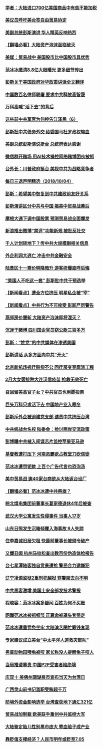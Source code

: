 #### [学者：大陆进口700亿美国商品中有些不能加税](../pages/nsc413/n10762408.md?t=10051046) 

#### [美议员呼吁美台签自由贸易协定](../pages/nsc413/n10762886.md?t=10051046) 

#### [美副总统彭斯演讲 华人精英反响热烈](../pages/nsc413/n10762681.md?t=10051046) 

#### [【翻墙必看】大陆资产泡沫面临破灭](../pages/nsc413/n10762170.md?t=10051046) 

#### [美媒：贸易战中 美国股市比中国股市具优势](../pages/nsc413/n10762779.md?t=10051046) 

#### [范冰冰缴清8.8亿大限曝光 更多细节传出](../pages/nsc413/n10762400.md?t=10051046) 

#### [彭斯关于美国政府对华政策讲话全文翻译](../pages/nsc413/n10762304.md?t=10051046) 

#### [中国数百名律师联署 要求中共释放高智晟](../pages/nsc413/n10762299.md?t=10051046) 

#### [万科高喊“活下去”的背后](../pages/nsc413/n10762031.md?t=10051046) 

#### [这些前中共军官为何控告江泽民（6）](../pages/nsc413/n10761821.md?t=10051046) 

#### [彭斯批中共债务外交 给委国马杜罗政权输血](../pages/nsc413/n10762269.md?t=10051046) 

#### [美副总统彭斯演说挺台 总统府表达感谢](../pages/nsc413/n10762354.md?t=10051046) 

#### [微信群开赌场 用AI技术操控网络赌博团伙被抓](../pages/nsc413/n10761556.md?t=10051046) 

#### [台外长：川普政府挺台 美视中共为战略竞争者](../pages/nsc413/n10762270.md?t=10051046) 

#### [每日三退声明精选（2018/10/04）](../pages/nsc413/n10762274.md?t=10051046) 

#### [彭斯：希望美中恢复到中共建政前友好关系](../pages/nsc413/n10761924.md?t=10051046) 

#### [彭斯演讲区分中共与中国 揭美中贸易战幕后](../pages/nsc413/n10761289.md?t=10051046) 

#### [摩根大通下调中国股票 预测贸易战全面爆发](../pages/nsc413/n10761817.md?t=10051046) 

#### [新浪推出微博“禁评”功能新规 被批反社交](../pages/nsc413/n10761808.md?t=10051046) 

#### [千人计划转地下？传中共大规模删相关信息](../pages/nsc413/n10761835.md?t=10051046) 

#### [外企利润大逃亡 冲击中共金融安全](../pages/nsc413/n10761673.md?t=10051046) 

#### [陆景区十一票价明降暗升 游客挤爆直呼后悔](../pages/nsc413/n10760728.md?t=10051046) 

#### [“美国人不吃这一套” 彭斯批中共干预选举](../pages/nsc413/n10760952.md?t=10051046) 

#### [【新闻看点】遭全方位挤压 明星私企被“宰”](../pages/nsc413/n10761365.md?t=10051046) 

#### [【新闻看点】中共行为不可接受 彭斯严厉警告](../pages/nsc413/n10761342.md?t=10051046) 

#### [燕郊房价腰斩 大陆资产泡沫即将湮灭？](../pages/nsc413/n10759959.md?t=10051046) 

#### [沉迷于赌博 四川国企官员窃公款三百多万](../pages/nsc413/n10761614.md?t=10051046) 

#### [彭斯：“姓党”的中共媒体在渗透美国](../pages/nsc413/n10761606.md?t=10051046) 

#### [彭斯讲话 从多方面向中共“开火”](../pages/nsc413/n10760650.md?t=10051046) 

#### [北京新机场拆迁赔偿不公 回迁房变豆腐渣工程](../pages/nsc413/n10761495.md?t=10051046) 

#### [2月大女婴接种大连汉信疫苗 抢救无效死亡](../pages/nsc413/n10761143.md?t=10051046) 

#### [召回留美高官子女？中共官员也用脚投票](../pages/nsc413/n10759496.md?t=10051046) 

#### [巨头万科只求活下去 中国地产业入寒冬](../pages/nsc413/n10761139.md?t=10051046) 

#### [彭斯斥外企被迫建党支部 谴责中共挤压台湾](../pages/nsc413/n10761443.md?t=10051046) 

#### [中共统战台名校 陆委会：检讨两岸交流政策](../pages/nsc413/n10761002.md?t=10051046) 

#### [彭博曝中共植入间谍芯片监控苹果亚马逊](../pages/nsc413/n10761192.md?t=10051046) 

#### [基督教遭打压下 河南恶霸欲占教堂刀砍信徒](../pages/nsc413/n10761011.md?t=10051046) 

#### [范冰冰遭罚钜款 上百个广告代言也恐泡汤](../pages/nsc413/n10760938.md?t=10051046) 

#### [美中贸易战 逾40家台商欲从大陆返台设厂](../pages/nsc413/n10760944.md?t=10051046) 

#### [【翻墙必看】范冰冰遭中共祭旗？](../pages/nsc413/n10759538.md?t=10051046) 

#### [皖北煤电集团前董事长葛家德退休4年后被查](../pages/nsc413/n10760719.md?t=10051046) 

#### [武汉大学公寓发生性侵事件 当事人17岁](../pages/nsc413/n10760500.md?t=10051046) 

#### [山东日照发生沉箱倾覆入海事故 9人失踪](../pages/nsc413/n10760459.md?t=10051046) 

#### [住李嘉诚旧居欠租 快鹿前董事长被颁令破产](../pages/nsc413/n10760076.md?t=10051046) 

#### [又爆丑闻 杭州马拉松查出数百份伪造体检报告](../pages/nsc413/n10760477.md?t=10051046) 

#### [台七星潭陆客独自赏景遭抢 警民合力逮嫌犯](../pages/nsc413/n10760366.md?t=10051046) 

#### [辽宁凌源监狱2重刑犯越狱 穿警服去向不明](../pages/nsc413/n10758743.md?t=10051046) 

#### [中共黑客激增 美国土安全部发技术警报](../pages/nsc413/n10760423.md?t=10051046) 

#### [程晓容：范冰冰案多疑问 百姓为何不买账](../pages/nsc413/n10760233.md?t=10051046) 

#### [网曝范冰冰被抓细节 正算命被罩头套带走](../pages/nsc413/n10760055.md?t=10051046) 

#### [范冰冰遭重罚免坐牢 大陆演艺圈忙筹钱套现](../pages/nsc413/n10760128.md?t=10051046) 

#### [专家建议成立美台“中太平洋人道救灾部队”](../pages/nsc413/n10760104.md?t=10051046) 

#### [男童动物园喂兔被咬 家长称没人提醒兔子咬人](../pages/nsc413/n10760147.md?t=10051046) 

#### [当局推诿塞责 中国P2P受害者陷绝境](../pages/nsc413/n10759654.md?t=10051046) 

#### [庆双十 美佛州珊瑚泉市宣布当天为台湾日](../pages/nsc413/n10759848.md?t=10051046) 

#### [广西灵山前书记滥职受贿超千万](../pages/nsc413/n10759831.md?t=10051046) 

#### [防境外资金影响选举 台湾查获地下通汇321亿](../pages/nsc413/n10759689.md?t=10051046) 

#### [贸易战加制裁 欧美联手重创中共监控大军](../pages/nsc413/n10759231.md?t=10051046) 

#### [大陆鉴定胎儿性别黑市庞大 寄血验子成产业](../pages/nsc413/n10759238.md?t=10051046) 

#### [靠贬值支撑经济？人民币明年或贬至7.05](../pages/nsc413/n10759623.md?t=10051046) 

